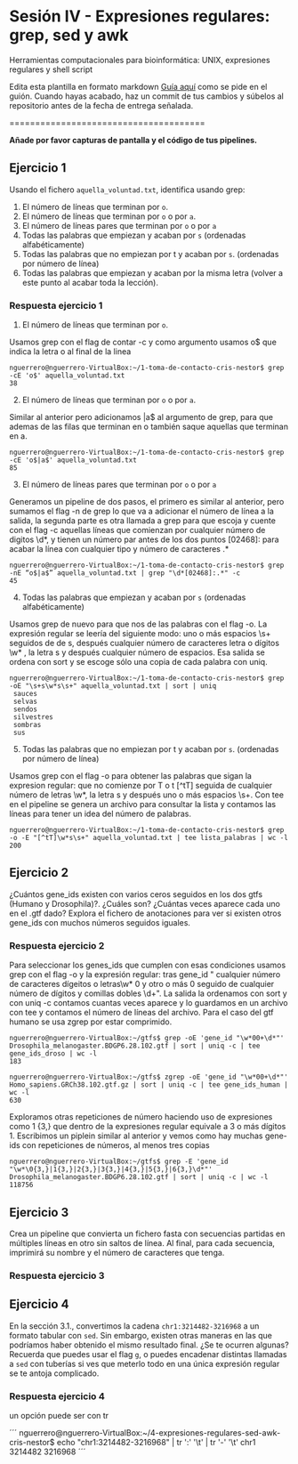 # Sesión IV - Expresiones regulares: grep, sed y awk

Herramientas computacionales para bioinformática: UNIX, expresiones regulares y shell script

Edita esta plantilla en formato markdown [Guía aquí](https://guides.github.com/features/mastering-markdown/) como se pide en el guión. 
Cuando hayas acabado, haz un commit de tus cambios y súbelos al repositorio antes de la fecha de entrega señalada. 

======================================

**Añade por favor capturas de pantalla y el código de tus pipelines.**


## Ejercicio 1
Usando el fichero `aquella_voluntad.txt`, identifica usando grep:

1. El número de líneas que terminan por `o`. 
2. El número de líneas que terminan por `o` o por `a`. 
3. El número de líneas pares que terminan por `o` o por `a`
4. Todas las palabras que empiezan y acaban por `s` (ordenadas alfabéticamente)
5. Todas las palabras que no empiezan por t y acaban por `s`. (ordenadas por número de línea)
6. Todas las palabras que empiezan y acaban por la misma letra (volver a este punto al acabar toda la lección). 

### Respuesta ejercicio 1

1. El número de líneas que terminan por `o`.

Usamos grep con el flag de contar -c y como argumento usamos o$ que indica la letra o al final de la linea

```
nguerrero@nguerrero-VirtualBox:~/1-toma-de-contacto-cris-nestor$ grep -cE 'o$' aquella_voluntad.txt 
38
```
2. El número de líneas que terminan por `o` o por `a`.

Similar al anterior pero adicionamos |a$ al argumento de grep, para que ademas de las filas que terminan en o también saque aquellas que terminan en a.

```
nguerrero@nguerrero-VirtualBox:~/1-toma-de-contacto-cris-nestor$ grep -cE 'o$|a$' aquella_voluntad.txt 
85
```
3. El número de líneas pares que terminan por `o` o por `a`

Generamos un pipeline de dos pasos, el primero es similar al anterior, pero sumamos el flag -n de grep lo que va a adicionar el número de línea a la salida, la segunda parte es otra llamada a grep para que escoja y cuente con el flag -c aquellas líneas que comienzan por cualquier número de digitos \d*, y tienen un número par antes de los dos puntos [02468]: para acabar la línea con cualquier tipo y número de caracteres .*

```
nguerrero@nguerrero-VirtualBox:~/1-toma-de-contacto-cris-nestor$ grep -nE “o$|a$” aquella_voluntad.txt | grep "\d*[02468]:.*" -c
45
```
4. Todas las palabras que empiezan y acaban por `s` (ordenadas alfabéticamente)

Usamos grep de nuevo para que nos de las palabras con el flag -o. La expresión regular se leería del siguiente modo: uno o más espacios \s+ seguidos de de s, después cualquier número de caracteres letra o dígitos \w* , la letra s y después cualquier número de espacios. Esa salida se ordena con sort y se escoge sólo una copia de cada palabra con uniq.  

```
nguerrero@nguerrero-VirtualBox:~/1-toma-de-contacto-cris-nestor$ grep -oE "\s+s\w*s\s+" aquella_voluntad.txt | sort | uniq
 sauces 
 selvas 
 sendos 
 silvestres 
 sombras 
 sus 
```
5. Todas las palabras que no empiezan por t y acaban por `s`. (ordenadas por número de línea)

Usamos grep con el flag -o para obtener las palabras que sigan la expresion regular: que no comienze por T o t [^tT] seguida de cualquier número de letras \w*, la letra s y después uno o más espacios \s+. Con tee en el pipeline se genera un archivo para consultar la lista y contamos las líneas para tener un idea del número de palabras.

```
nguerrero@nguerrero-VirtualBox:~/1-toma-de-contacto-cris-nestor$ grep -o -E "[^tT]\w*s\s+" aquella_voluntad.txt | tee lista_palabras | wc -l
200
```
## Ejercicio 2
¿Cuántos gene_ids existen con varios ceros seguidos en los dos gtfs (Humano y Drosophila)?. ¿Cuáles son? ¿Cuántas veces aparece cada uno en el .gtf dado?
Explora el fichero de anotaciones para ver si existen otros gene_ids con muchos números seguidos iguales.

### Respuesta ejercicio 2

Para seleccionar los genes_ids que cumplen con esas condiciones usamos grep con el flag -o y la expresión regular:  tras gene_id " cualquier número de caracteres dígeitos o letras\w* 0 y otro o más 0 seguido de cualquier número de dígitos y comillas dobles \d+". La salida la ordenamos con sort y con uniq -c contamos cuantas veces aparece y lo guardamos en un archivo con tee y contamos el número de líneas del archivo. Para el caso del gtf humano se usa zgrep por estar comprimido.

```
nguerrero@nguerrero-VirtualBox:~/gtfs$ grep -oE 'gene_id "\w*00+\d*"' Drosophila_melanogaster.BDGP6.28.102.gtf | sort | uniq -c | tee gene_ids_droso | wc -l
183
```
```
nguerrero@nguerrero-VirtualBox:~/gtfs$ zgrep -oE 'gene_id "\w*00+\d*"' Homo_sapiens.GRCh38.102.gtf.gz | sort | uniq -c | tee gene_ids_human | wc -l
630
```
Exploramos otras repeticiones de número haciendo uso de expresiones como 1 {3,} que dentro de la expresiones regular equivale a 3 o más dígitos 1. Escribimos un piplein similar al anterior y vemos como hay muchas gene-ids con repeticiones de números, al menos tres copias 

```
nguerrero@nguerrero-VirtualBox:~/gtfs$ grep -E 'gene_id "\w*\0{3,}|1{3,}|2{3,}|3{3,}|4{3,}|5{3,}|6{3,}\d*"' Drosophila_melanogaster.BDGP6.28.102.gtf | sort | uniq -c | wc -l
118756
```

## Ejercicio 3

Crea un pipeline que convierta un fichero fasta con secuencias partidas en múltiples líneas en otro sin saltos de línea. 
Al final, para cada secuencia, imprimirá su nombre y el número de caracteres que tenga. 

### Respuesta ejercicio 3


## Ejercicio 4
En la sección 3.1., convertimos la cadena `chr1:3214482-3216968` a un formato tabular con `sed`. Sin embargo, existen otras maneras en las que podríamos haber obtenido el mismo resultado final. ¿Se te ocurren algunas? Recuerda que puedes usar el flag `g`, o puedes encadenar distintas llamadas a `sed` con tuberías si ves que meterlo todo en una única expresión regular se te antoja complicado. 

### Respuesta ejercicio 4

un opción puede ser con tr

´´´
nguerrero@nguerrero-VirtualBox:~/4-expresiones-regulares-sed-awk-cris-nestor$ echo "chr1:3214482-3216968" | tr ':' '\t' | tr '-' '\t'
chr1  3214482  3216968
´´´
